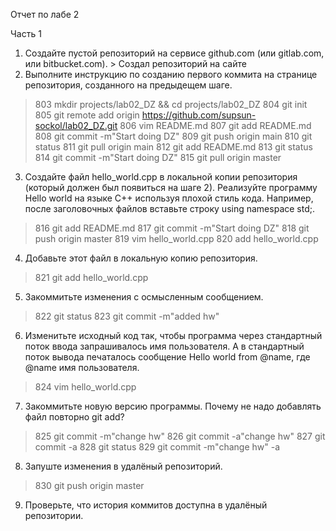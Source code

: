 Отчет по лабе 2

Часть 1
1) Создайте пустой репозиторий на сервисе github.com (или gitlab.com, или bitbucket.com). > Создал репозиторий на сайте
2) Выполните инструкцию по созданию первого коммита на странице репозитория, созданного на предыдещем шаге. 

>803  mkdir projects/lab02_DZ && cd projects/lab02_DZ
>804  git init
>805  git remote add origin https://github.com/supsun-sockol/lab02_DZ.git
>806  vim README.md
>807  git add README.md 
>808  git commit -m"Start doing DZ"
>809  git push origin main
>810  git status
>811  git pull origin main
>812  git add README.md 
>813  git status
>814  git commit -m"Start doing DZ"
>815  git pull origin master
3) Создайте файл hello_world.cpp в локальной копии репозитория (который должен был появиться на шаге 2). Реализуйте программу Hello world на языке C++ используя плохой стиль кода. Например, после заголовочных файлов вставьте строку using namespace std;.
>816  git add README.md 
>817  git commit -m"Start doing DZ"
>818  git push origin master
>819  vim hello_world.cpp
>820  add hello_world.cpp 
4) Добавьте этот файл в локальную копию репозитория.
>821  git add hello_world.cpp 
5) Закоммитьте изменения с осмысленным сообщением.
>822  git status
>823  git commit -m"added hw"
6) Изменитьте исходный код так, чтобы программа через стандартный поток ввода запрашивалось имя пользователя. А в стандартный поток вывода печаталось сообщение Hello world from @name, где @name имя пользователя.
>824  vim hello_world.cpp 
7) Закоммитьте новую версию программы. Почему не надо добавлять файл повторно git add?
>825  git commit -m"change hw"
>826  git commit -a"change hw"
>827  git commit -a
>828  git status
>829  git commit -m"change hw" -a
8) Запуште изменения в удалёный репозиторий.
>830  git push origin master
9) Проверьте, что история коммитов доступна в удалёный репозитории.
